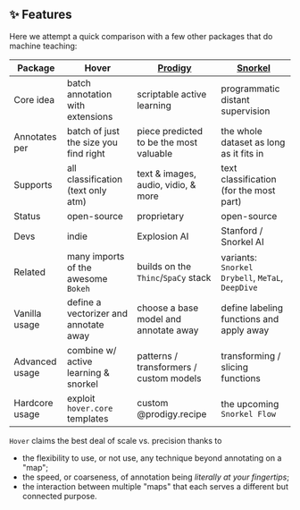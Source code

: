 ## :sparkles: Features

Here we attempt a quick comparison with a few other packages that do machine teaching:

Package        | **Hover**                             | [**Prodigy**](https://prodi.gy)         | [**Snorkel**](https://snorkel.ai)
-------------- | ------------------------------------- | --------------------------------------- | -------------------------
Core idea      | batch annotation with extensions      | scriptable active learning              | programmatic distant supervision
Annotates per  | batch of just the size you find right | piece predicted to be the most valuable | the whole dataset as long as it fits in
Supports       | all classification (text only atm)    | text & images, audio, vidio, & more     | text classification (for the most part)
Status         | open-source                           | proprietary                             | open-source
Devs           | indie                                 | Explosion AI                            | Stanford / Snorkel AI
Related        | many imports of the awesome `Bokeh`   | builds on the `Thinc`/`SpaCy` stack     | variants: `Snorkel Drybell`, `MeTaL`, `DeepDive`
Vanilla usage  | define a vectorizer and annotate away | choose a base model and annotate away   | define labeling functions and apply away
Advanced usage | combine w/ active learning & snorkel  | patterns / transformers / custom models | transforming / slicing functions
Hardcore usage | exploit `hover.core` templates        | custom @prodigy.recipe                  | the upcoming `Snorkel Flow`

`Hover` claims the best deal of scale vs. precision thanks to

-   the flexibility to use, or not use, any technique beyond annotating on a "map";
-   the speed, or coarseness, of annotation being _literally at your fingertips_;
-   the interaction between multiple "maps" that each serves a different but connected purpose.
